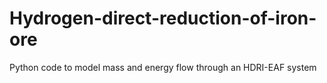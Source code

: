 # Hydrogen-direct-reduction-of-iron-ore
Python code to model mass and energy flow through an HDRI-EAF system
